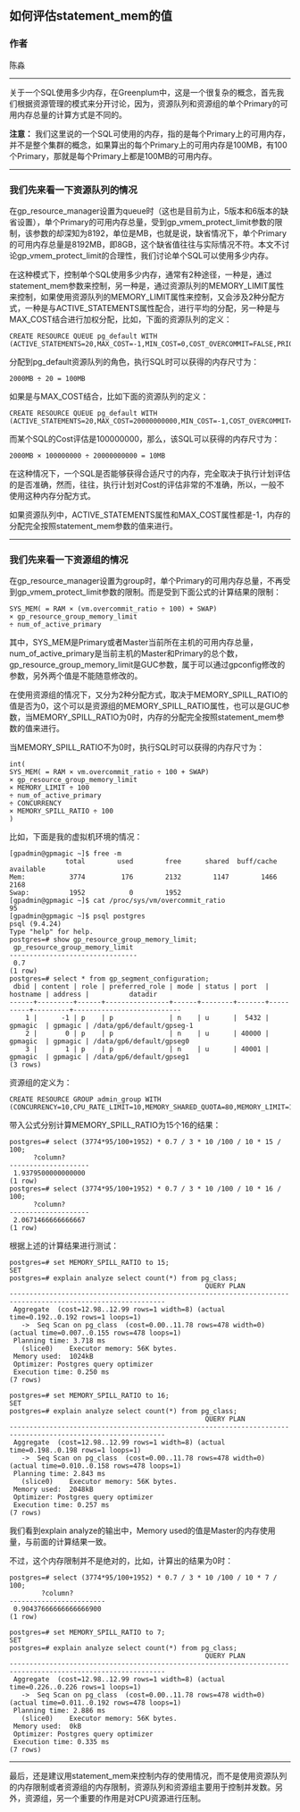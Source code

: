 ## 如何评估statement_mem的值

### 作者

陈淼

****

关于一个SQL使用多少内存，在Greenplum中，这是一个很复杂的概念，首先我们根据资源管理的模式来分开讨论，因为，资源队列和资源组的单个Primary的可用内存总量的计算方式是不同的。

**注意：** 我们这里说的一个SQL可使用的内存，指的是每个Primary上的可用内存，并不是整个集群的概念，如果算出的每个Primary上的可用内存是100MB，有100个Primary，那就是每个Primary上都是100MB的可用内存。

****

### 我们先来看一下资源队列的情况

在gp_resource_manager设置为queue时（这也是目前为止，5版本和6版本的缺省设置），单个Primary的可用内存总量，受到gp_vmem_protect_limit参数的限制，该参数的却深知为8192，单位是MB，也就是说，缺省情况下，单个Primary的可用内存总量是8192MB，即8GB，这个缺省值往往与实际情况不符。本文不讨论gp_vmem_protect_limit的合理性，我们讨论单个SQL可以使用多少内存。

在这种模式下，控制单个SQL使用多少内存，通常有2种途径，一种是，通过statement_mem参数来控制，另一种是，通过资源队列的MEMORY_LIMIT属性来控制，如果使用资源队列的MEMORY_LIMIT属性来控制，又会涉及2种分配方式，一种是与ACTIVE_STATEMENTS属性配合，进行平均的分配，另一种是与MAX_COST结合进行加权分配，比如，下面的资源队列的定义：
```
CREATE RESOURCE QUEUE pg_default WITH (ACTIVE_STATEMENTS=20,MAX_COST=-1,MIN_COST=0,COST_OVERCOMMIT=FALSE,PRIORITY=MEDIUM,MEMORY_LIMIT='2000MB');
```
分配到pg_default资源队列的角色，执行SQL时可以获得的内存尺寸为：
```
2000MB ÷ 20 = 100MB
```
如果是与MAX_COST结合，比如下面的资源队列的定义：
```
CREATE RESOURCE QUEUE pg_default WITH (ACTIVE_STATEMENTS=20,MAX_COST=20000000000,MIN_COST=-1,COST_OVERCOMMIT=FALSE,PRIORITY=MEDIUM,MEMORY_LIMIT='-1');
```
而某个SQL的Cost评估是100000000，那么，该SQL可以获得的内存尺寸为：
```
2000MB × 100000000 ÷ 20000000000 = 10MB
```
在这种情况下，一个SQL是否能够获得合适尺寸的内存，完全取决于执行计划评估的是否准确，然而，往往，执行计划对Cost的评估非常的不准确，所以，一般不使用这种内存分配方式。

如果资源队列中，ACTIVE_STATEMENTS属性和MAX_COST属性都是-1，内存的分配完全按照statement_mem参数的值来进行。

****

### 我们先来看一下资源组的情况

在gp_resource_manager设置为group时，单个Primary的可用内存总量，不再受到gp_vmem_protect_limit参数的限制。而是受到下面公式的计算结果的限制：
```
SYS_MEM( = RAM × (vm.overcommit_ratio ÷ 100) + SWAP)
× gp_resource_group_memory_limit
÷ num_of_active_primary
```
其中，SYS_MEM是Primary或者Master当前所在主机的可用内存总量，num_of_active_primary是当前主机的Master和Primary的总个数，gp_resource_group_memory_limit是GUC参数，属于可以通过gpconfig修改的参数，另外两个值是不能随意修改的。

在使用资源组的情况下，又分为2种分配方式，取决于MEMORY_SPILL_RATIO的值是否为0，这个可以是资源组的MEMORY_SPILL_RATIO属性，也可以是GUC参数，当MEMORY_SPILL_RATIO为0时，内存的分配完全按照statement_mem参数的值来进行。

当MEMORY_SPILL_RATIO不为0时，执行SQL时可以获得的内存尺寸为：
```
int(
SYS_MEM( = RAM × vm.overcommit_ratio ÷ 100 + SWAP)
× gp_resource_group_memory_limit
× MEMORY_LIMIT ÷ 100
÷ num_of_active_primary
÷ CONCURRENCY
× MEMORY_SPILL_RATIO ÷ 100
)
```
比如，下面是我的虚拟机环境的情况：
```
[gpadmin@gpmagic ~]$ free -m
              total        used        free      shared  buff/cache   available
Mem:           3774         176        2132        1147        1466        2168
Swap:          1952           0        1952
[gpadmin@gpmagic ~]$ cat /proc/sys/vm/overcommit_ratio
95
[gpadmin@gpmagic ~]$ psql postgres
psql (9.4.24)
Type "help" for help.
postgres=# show gp_resource_group_memory_limit;
 gp_resource_group_memory_limit
--------------------------------
 0.7
(1 row)
postgres=# select * from gp_segment_configuration;
 dbid | content | role | preferred_role | mode | status | port  | hostname | address |          datadir
------+---------+------+----------------+------+--------+-------+----------+---------+---------------------------
    1 |      -1 | p    | p              | n    | u      |  5432 | gpmagic  | gpmagic | /data/gp6/default/gpseg-1
    2 |       0 | p    | p              | n    | u      | 40000 | gpmagic  | gpmagic | /data/gp6/default/gpseg0
    3 |       1 | p    | p              | n    | u      | 40001 | gpmagic  | gpmagic | /data/gp6/default/gpseg1
(3 rows)
```
资源组的定义为：
```
CREATE RESOURCE GROUP admin_group WITH (CONCURRENCY=10,CPU_RATE_LIMIT=10,MEMORY_SHARED_QUOTA=80,MEMORY_LIMIT=10,MEMORY_SPILL_RATIO=0,MEMORY_AUDITOR='vmtracker');
```
带入公式分别计算MEMORY_SPILL_RATIO为15个16的结果：
```
postgres=# select (3774*95/100+1952) * 0.7 / 3 * 10 /100 / 10 * 15 / 100;
      ?column?
--------------------
 1.9379500000000000
(1 row)
postgres=# select (3774*95/100+1952) * 0.7 / 3 * 10 /100 / 10 * 16 / 100;
      ?column?
--------------------
 2.0671466666666667
(1 row)
```
根据上述的计算结果进行测试：
```
postgres=# set MEMORY_SPILL_RATIO to 15;
SET
postgres=# explain analyze select count(*) from pg_class;
                                                 QUERY PLAN
-------------------------------------------------------------------------------------------------------------
 Aggregate  (cost=12.98..12.99 rows=1 width=8) (actual time=0.192..0.192 rows=1 loops=1)
   ->  Seq Scan on pg_class  (cost=0.00..11.78 rows=478 width=0) (actual time=0.007..0.155 rows=478 loops=1)
 Planning time: 3.718 ms
   (slice0)    Executor memory: 56K bytes.
 Memory used:  1024kB
 Optimizer: Postgres query optimizer
 Execution time: 0.250 ms
(7 rows)

postgres=# set MEMORY_SPILL_RATIO to 16;
SET
postgres=# explain analyze select count(*) from pg_class;
                                                 QUERY PLAN
-------------------------------------------------------------------------------------------------------------
 Aggregate  (cost=12.98..12.99 rows=1 width=8) (actual time=0.198..0.198 rows=1 loops=1)
   ->  Seq Scan on pg_class  (cost=0.00..11.78 rows=478 width=0) (actual time=0.010..0.158 rows=478 loops=1)
 Planning time: 2.843 ms
   (slice0)    Executor memory: 56K bytes.
 Memory used:  2048kB
 Optimizer: Postgres query optimizer
 Execution time: 0.257 ms
(7 rows)
```
我们看到explain analyze的输出中，Memory used的值是Master的内存使用量，与前面的计算结果一致。

不过，这个内存限制并不是绝对的，比如，计算出的结果为0时：
```
postgres=# select (3774*95/100+1952) * 0.7 / 3 * 10 /100 / 10 * 7 / 100;
        ?column?
------------------------
 0.90437666666666666900
(1 row)

postgres=# set MEMORY_SPILL_RATIO to 7;
SET
postgres=# explain analyze select count(*) from pg_class;
                                                 QUERY PLAN
-------------------------------------------------------------------------------------------------------------
 Aggregate  (cost=12.98..12.99 rows=1 width=8) (actual time=0.226..0.226 rows=1 loops=1)
   ->  Seq Scan on pg_class  (cost=0.00..11.78 rows=478 width=0) (actual time=0.011..0.192 rows=478 loops=1)
 Planning time: 2.886 ms
   (slice0)    Executor memory: 56K bytes.
 Memory used:  0kB
 Optimizer: Postgres query optimizer
 Execution time: 0.335 ms
(7 rows)
```
****
最后，还是建议用statement_mem来控制内存的使用情况，而不是使用资源队列的内存限制或者资源组的内存限制，资源队列和资源组主要用于控制并发数。另外，资源组，另一个重要的作用是对CPU资源进行压制。
